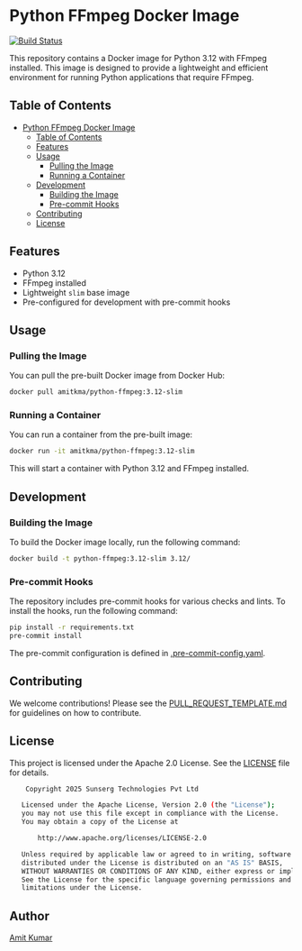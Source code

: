 # Python FFmpeg Docker Image

[![Build Status](https://github.com/amitkma/python-ffmpeg/actions/workflows/ci.yml/badge.svg)](https://github.com/amitkma/python-ffmpeg/actions/workflows/ci.yml)

This repository contains a Docker image for Python 3.12 with FFmpeg installed. This image is designed to provide a lightweight and efficient environment for running Python applications that require FFmpeg.

## Table of Contents

- [Python FFmpeg Docker Image](#python-ffmpeg-docker-image)
  - [Table of Contents](#table-of-contents)
  - [Features](#features)
  - [Usage](#usage)
    - [Pulling the Image](#pulling-the-image)
    - [Running a Container](#running-a-container)
  - [Development](#development)
    - [Building the Image](#building-the-image)
    - [Pre-commit Hooks](#pre-commit-hooks)
  - [Contributing](#contributing)
  - [License](#license)

## Features

- Python 3.12
- FFmpeg installed
- Lightweight `slim` base image
- Pre-configured for development with pre-commit hooks

## Usage

### Pulling the Image

You can pull the pre-built Docker image from Docker Hub:

```sh
docker pull amitkma/python-ffmpeg:3.12-slim
```

### Running a Container

You can run a container from the pre-built image:

```sh
docker run -it amitkma/python-ffmpeg:3.12-slim
```

This will start a container with Python 3.12 and FFmpeg installed.

## Development

### Building the Image

To build the Docker image locally, run the following command:

```sh
docker build -t python-ffmpeg:3.12-slim 3.12/
```

### Pre-commit Hooks

The repository includes pre-commit hooks for various checks and lints. To install the hooks, run the following command:

```sh
pip install -r requirements.txt
pre-commit install
```

The pre-commit configuration is defined in [.pre-commit-config.yaml](.pre-commit-config.yaml).

## Contributing

We welcome contributions! Please see the [PULL_REQUEST_TEMPLATE.md](.github/PULL_REQUEST_TEMPLATE.md) for guidelines on how to contribute.

## License

This project is licensed under the Apache 2.0 License. See the
[LICENSE](/LICENSE) file for details.

```sh
    Copyright 2025 Sunserg Technologies Pvt Ltd

   Licensed under the Apache License, Version 2.0 (the "License");
   you may not use this file except in compliance with the License.
   You may obtain a copy of the License at

       http://www.apache.org/licenses/LICENSE-2.0

   Unless required by applicable law or agreed to in writing, software
   distributed under the License is distributed on an "AS IS" BASIS,
   WITHOUT WARRANTIES OR CONDITIONS OF ANY KIND, either express or implied.
   See the License for the specific language governing permissions and
   limitations under the License.
```

## Author

[Amit Kumar](https://github.com/amitkma)
